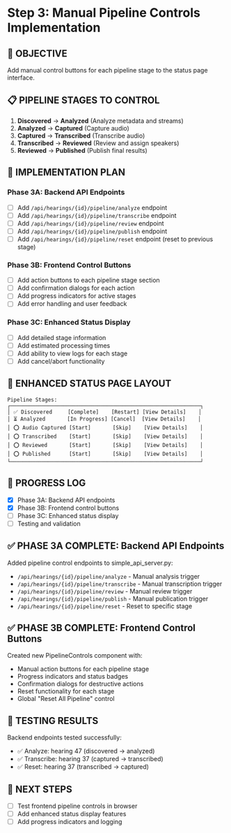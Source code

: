 # Step 3: Manual Pipeline Controls Implementation

## 🎯 **OBJECTIVE**
Add manual control buttons for each pipeline stage to the status page interface.

## 📋 **PIPELINE STAGES TO CONTROL**
1. **Discovered** → **Analyzed** (Analyze metadata and streams)
2. **Analyzed** → **Captured** (Capture audio)
3. **Captured** → **Transcribed** (Transcribe audio)
4. **Transcribed** → **Reviewed** (Review and assign speakers)
5. **Reviewed** → **Published** (Publish final results)

## 🔧 **IMPLEMENTATION PLAN**

### Phase 3A: Backend API Endpoints
- [ ] Add `/api/hearings/{id}/pipeline/analyze` endpoint
- [ ] Add `/api/hearings/{id}/pipeline/transcribe` endpoint  
- [ ] Add `/api/hearings/{id}/pipeline/review` endpoint
- [ ] Add `/api/hearings/{id}/pipeline/publish` endpoint
- [ ] Add `/api/hearings/{id}/pipeline/reset` endpoint (reset to previous stage)

### Phase 3B: Frontend Control Buttons
- [ ] Add action buttons to each pipeline stage section
- [ ] Add confirmation dialogs for each action
- [ ] Add progress indicators for active stages
- [ ] Add error handling and user feedback

### Phase 3C: Enhanced Status Display
- [ ] Add detailed stage information
- [ ] Add estimated processing times
- [ ] Add ability to view logs for each stage
- [ ] Add cancel/abort functionality

## 🎨 **ENHANCED STATUS PAGE LAYOUT**
```
Pipeline Stages:
┌─────────────────────────────────────────────────────────────┐
│ ✅ Discovered     [Complete]    [Restart] [View Details]    │
│ ⏳ Analyzed       [In Progress] [Cancel]  [View Details]    │
│ ⭕ Audio Captured [Start]       [Skip]    [View Details]    │
│ ⭕ Transcribed    [Start]       [Skip]    [View Details]    │
│ ⭕ Reviewed       [Start]       [Skip]    [View Details]    │
│ ⭕ Published      [Start]       [Skip]    [View Details]    │
└─────────────────────────────────────────────────────────────┘
```

## 📝 **PROGRESS LOG**
- [x] Phase 3A: Backend API endpoints
- [x] Phase 3B: Frontend control buttons
- [ ] Phase 3C: Enhanced status display
- [ ] Testing and validation

## ✅ **PHASE 3A COMPLETE: Backend API Endpoints**
Added pipeline control endpoints to simple_api_server.py:
- `/api/hearings/{id}/pipeline/analyze` - Manual analysis trigger
- `/api/hearings/{id}/pipeline/transcribe` - Manual transcription trigger  
- `/api/hearings/{id}/pipeline/review` - Manual review trigger
- `/api/hearings/{id}/pipeline/publish` - Manual publication trigger
- `/api/hearings/{id}/pipeline/reset` - Reset to specific stage

## ✅ **PHASE 3B COMPLETE: Frontend Control Buttons**
Created new PipelineControls component with:
- Manual action buttons for each pipeline stage
- Progress indicators and status badges
- Confirmation dialogs for destructive actions
- Reset functionality for each stage
- Global "Reset All Pipeline" control

## 🧪 **TESTING RESULTS**
Backend endpoints tested successfully:
- ✅ Analyze: hearing 47 (discovered → analyzed)
- ✅ Transcribe: hearing 37 (captured → transcribed)
- ✅ Reset: hearing 37 (transcribed → captured)

## 📝 **NEXT STEPS**
- [ ] Test frontend pipeline controls in browser
- [ ] Add enhanced status display features
- [ ] Add progress indicators and logging